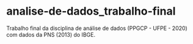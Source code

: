 # analise-de-dados_trabalho-final
Trabalho final da disciplina de análise de dados (PPGCP - UFPE - 2020) com dados da PNS (2013) do IBGE. 
